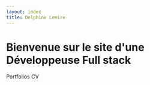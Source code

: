 ```yaml
---
layout: index
title: Delphine Lemire
---
```


# Bienvenue sur le site d'une Développeuse Full stack

Portfolios
CV